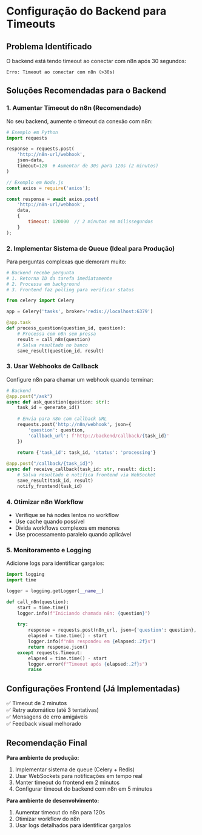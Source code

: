# Configuração do Backend para Timeouts

## Problema Identificado

O backend está tendo timeout ao conectar com n8n após 30 segundos:
```
Erro: Timeout ao conectar com n8n (>30s)
```

## Soluções Recomendadas para o Backend

### 1. **Aumentar Timeout do n8n** (Recomendado)

No seu backend, aumente o timeout da conexão com n8n:

```python
# Exemplo em Python
import requests

response = requests.post(
    'http://n8n-url/webhook',
    json=data,
    timeout=120  # Aumentar de 30s para 120s (2 minutos)
)
```

```javascript
// Exemplo em Node.js
const axios = require('axios');

const response = await axios.post(
    'http://n8n-url/webhook',
    data,
    {
        timeout: 120000  // 2 minutos em milissegundos
    }
);
```

### 2. **Implementar Sistema de Queue** (Ideal para Produção)

Para perguntas complexas que demoram muito:

```python
# Backend recebe pergunta
# 1. Retorna ID da tarefa imediatamente
# 2. Processa em background
# 3. Frontend faz polling para verificar status

from celery import Celery

app = Celery('tasks', broker='redis://localhost:6379')

@app.task
def process_question(question_id, question):
    # Processa com n8n sem pressa
    result = call_n8n(question)
    # Salva resultado no banco
    save_result(question_id, result)
```

### 3. **Usar Webhooks de Callback**

Configure n8n para chamar um webhook quando terminar:

```python
# Backend
@app.post("/ask")
async def ask_question(question: str):
    task_id = generate_id()
    
    # Envia para n8n com callback URL
    requests.post('http://n8n/webhook', json={
        'question': question,
        'callback_url': f'http://backend/callback/{task_id}'
    })
    
    return {'task_id': task_id, 'status': 'processing'}

@app.post("/callback/{task_id}")
async def receive_callback(task_id: str, result: dict):
    # Salva resultado e notifica frontend via WebSocket
    save_result(task_id, result)
    notify_frontend(task_id)
```

### 4. **Otimizar n8n Workflow**

- Verifique se há nodes lentos no workflow
- Use cache quando possível
- Divida workflows complexos em menores
- Use processamento paralelo quando aplicável

### 5. **Monitoramento e Logging**

Adicione logs para identificar gargalos:

```python
import logging
import time

logger = logging.getLogger(__name__)

def call_n8n(question):
    start = time.time()
    logger.info(f"Iniciando chamada n8n: {question}")
    
    try:
        response = requests.post(n8n_url, json={'question': question}, timeout=120)
        elapsed = time.time() - start
        logger.info(f"n8n respondeu em {elapsed:.2f}s")
        return response.json()
    except requests.Timeout:
        elapsed = time.time() - start
        logger.error(f"Timeout após {elapsed:.2f}s")
        raise
```

## Configurações Frontend (Já Implementadas)

✅ Timeout de 2 minutos  
✅ Retry automático (até 3 tentativas)  
✅ Mensagens de erro amigáveis  
✅ Feedback visual melhorado  

## Recomendação Final

**Para ambiente de produção:**
1. Implementar sistema de queue (Celery + Redis)
2. Usar WebSockets para notificações em tempo real
3. Manter timeout do frontend em 2 minutos
4. Configurar timeout do backend com n8n em 5 minutos

**Para ambiente de desenvolvimento:**
1. Aumentar timeout do n8n para 120s
2. Otimizar workflow do n8n
3. Usar logs detalhados para identificar gargalos

